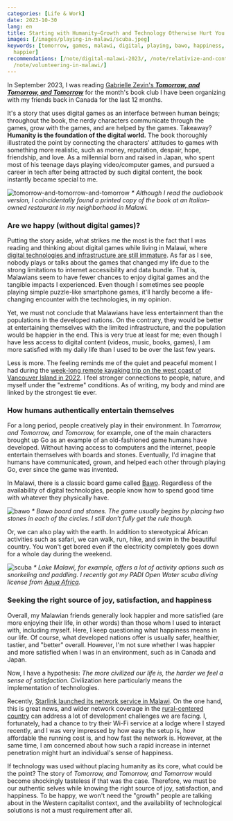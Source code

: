 ```yaml
---
categories: [Life & Work]
date: 2023-10-30
lang: en
title: Starting with Humanity—Growth and Technology Otherwise Hurt You
images: [/images/playing-in-malawi/scuba.jpeg]
keywords: [tomorrow, games, malawi, digital, playing, bawo, happiness, scuba, stones,
  happier]
recommendations: [/note/digital-malawi-2023/, /note/relativize-and-contextualize/,
  /note/volunteering-in-malawi/]
---
```


In September 2023, I was reading [Gabrielle Zevin's ***Tomorrow, and Tomorrow, and Tomorrow***](https://www.goodreads.com/review/show/5725530237) for the month's book club I have been organizing with my friends back in Canada for the last 12 months.

It's a story that uses digital games as an interface between human beings; throughout the book, the nerdy characters communicate through the games, grow with the games, and are helped by the games. Takeaway? **Humanity is the foundation of the digital world.** The book thoroughly illustrated the point by connecting the characters' attitudes to games with something more realistic, such as money, reputation, despair, hope, friendship, and love. As a millennial born and raised in Japan, who spent most of his teenage days playing video/computer games, and pursued a career in tech after being attracted by such digital content, the book instantly became special to me.

![tomorrow-and-tomorrow-and-tomorrow](/images/playing-in-malawi/tomorrow-and-tomorrow-and-tomorrow.jpeg)
_\* Although I read the audiobook version, I coincidentally found a printed copy of the book at an Italian-owned restaurant in my neighborhood in Malawi._

### Are we happy (without digital games)?

Putting the story aside, what strikes me the most is the fact that I was reading and thinking about digital games while living in Malawi, where [digital technologies and infrastructure are still immature](/note/digital-malawi-2023/). As far as I see, nobody plays or talks about the games that changed my life due to the strong limitations to internet accessibility and data bundle. That is, Malawians seem to have fewer chances to enjoy digital games and the tangible impacts I experienced. Even though I sometimes see people playing simple puzzle-like smartphone games, it'll hardly become a life-changing encounter with the technologies, in my opinion.

Yet, we must not conclude that Malawians have less entertainment than the populations in the developed nations. On the contrary, they would be better at entertaining themselves with the limited infrastructure, and the population would be happier in the end. This is very true at least for me; even though I have less access to digital content (videos, music, books, games), I am more satisfied with my daily life than I used to be over the last few years.

Less is more. The feeling reminds me of the quiet and peaceful moment I had during the [week-long remote kayaking trip on the west coast of Vancouver Island in 2022](/note/becoming-a-freelancer-in-canada/). I feel stronger connections to people, nature, and myself under the "extreme" conditions. As of writing, my body and mind are linked by the strongest tie ever.

### How humans authentically entertain themselves

For a long period, people creatively play in their environment. In *Tomorrow, and Tomorrow, and Tomorrow,* for example, one of the main characters brought up Go as an example of an old-fashioned game humans have developed. Without having access to computers and the internet, people entertain themselves with boards and stones. Eventually, I'd imagine that humans have communicated, grown, and helped each other through playing Go, ever since the game was invented.

In Malawi, there is a classic board game called [Bawo](https://malawiplus.com/bawo/). Regardless of the availability of digital technologies, people know how to spend good time with whatever they physically have.

![bawo](/images/playing-in-malawi/bawo.jpeg)
_\* Bawo board and stones. The game usually begins by placing two stones in each of the circles. I still don't fully get the rule though._

Or, we can also play with the earth. In addition to stereotypical African activities such as safari, we can walk, run, hike, and swim in the beautiful country. You won't get bored even if the electricity completely goes down for a whole day during the weekend.

![scuba](/images/playing-in-malawi/scuba.jpeg)
_\* Lake Malawi, for example, offers a lot of activity options such as snorkeling and paddling. I recently got my PADI Open Water scuba diving license from [Aqua Africa](https://aquaafrica.co.uk/)._

### Seeking the right source of joy, satisfaction, and happiness

Overall, my Malawian friends generally look happier and more satisfied (are more enjoying their life, in other words) than those whom I used to interact with, including myself. Here, I keep questioning what happiness means in our life. Of course, what developed nations offer is usually safer, healthier, tastier, and "better" overall. However, I'm not sure whether I was happier and more satisfied when I was in an environment, such as in Canada and Japan.

Now, I have a hypothesis: *The more civilized our life is, the harder we feel a sense of satisfaction.* Civilization here particularly means the implementation of technologies.

Recently, [Starlink launched its network service in Malawi](https://itweb.africa/content/KA3Ww7dzgl5qrydZ). On the one hand, this is great news, and wider network coverage in the [rural-centered country](/note/volunteering-in-malawi/) can address a lot of development challenges we are facing. I, fortunately, had a chance to try their Wi-Fi service at a lodge where I stayed recently, and I was very impressed by how easy the setup is, how affordable the running cost is, and how fast the network is. However, at the same time, I am concerned about how such a rapid increase in internet penetration might hurt an individual's sense of happiness.

If technology was used without placing humanity as its core, what could be the point? The story of *Tomorrow, and Tomorrow, and Tomorrow* would become shockingly tasteless if that was the case. Therefore, we must be our authentic selves while knowing the right source of joy, satisfaction, and happiness. To be happy, we won't need the "growth" people are talking about in the Western capitalist context, and the availability of technological solutions is not a must requirement after all.
